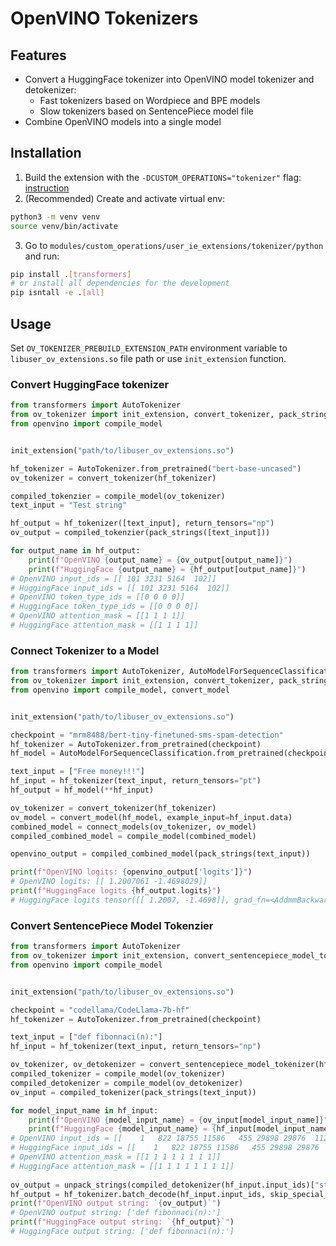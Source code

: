 # OpenVINO Tokenizers

## Features

- Convert a HuggingFace tokenizer into OpenVINO model tokenizer and detokenizer:
  - Fast tokenizers based on Wordpiece and BPE models
  - Slow tokenizers based on SentencePiece model file
- Combine OpenVINO models into a single model

## Installation

1. Build the extension with the `-DCUSTOM_OPERATIONS="tokenizer"` flag: [instruction](modules/custom_operations/README.md)
2. (Recommended) Create and activate virtual env:
```bash
python3 -m venv venv
source venv/bin/activate
```
3. Go to `modules/custom_operations/user_ie_extensions/tokenizer/python` and run:
```bash
pip install .[transformers] 
# or install all dependencies for the development
pip isntall -e .[all]
```

## Usage

Set `OV_TOKENIZER_PREBUILD_EXTENSION_PATH` environment variable to `libuser_ov_extensions.so` file path
or use `init_extension` function.

### Convert HuggingFace tokenizer

```python
from transformers import AutoTokenizer
from ov_tokenizer import init_extension, convert_tokenizer, pack_strings
from openvino import compile_model


init_extension("path/to/libuser_ov_extensions.so")

hf_tokenizer = AutoTokenizer.from_pretrained("bert-base-uncased")
ov_tokenizer = convert_tokenizer(hf_tokenizer)

compiled_tokenzier = compile_model(ov_tokenizer)
text_input = "Test string"

hf_output = hf_tokenizer([text_input], return_tensors="np")
ov_output = compiled_tokenzier(pack_strings([text_input]))

for output_name in hf_output:
    print(f"OpenVINO {output_name} = {ov_output[output_name]}")
    print(f"HuggingFace {output_name} = {hf_output[output_name]}")
# OpenVINO input_ids = [[ 101 3231 5164  102]]
# HuggingFace input_ids = [[ 101 3231 5164  102]]
# OpenVINO token_type_ids = [[0 0 0 0]]
# HuggingFace token_type_ids = [[0 0 0 0]]
# OpenVINO attention_mask = [[1 1 1 1]]
# HuggingFace attention_mask = [[1 1 1 1]]
```

### Connect Tokenizer to a Model


```python
from transformers import AutoTokenizer, AutoModelForSequenceClassification
from ov_tokenizer import init_extension, convert_tokenizer, pack_strings, connect_models
from openvino import compile_model, convert_model


init_extension("path/to/libuser_ov_extensions.so")

checkpoint = "mrm8488/bert-tiny-finetuned-sms-spam-detection"
hf_tokenizer = AutoTokenizer.from_pretrained(checkpoint)
hf_model = AutoModelForSequenceClassification.from_pretrained(checkpoint)

text_input = ["Free money!!!"]
hf_input = hf_tokenizer(text_input, return_tensors="pt")
hf_output = hf_model(**hf_input)

ov_tokenizer = convert_tokenizer(hf_tokenizer)
ov_model = convert_model(hf_model, example_input=hf_input.data)
combined_model = connect_models(ov_tokenizer, ov_model)
compiled_combined_model = compile_model(combined_model)

openvino_output = compiled_combined_model(pack_strings(text_input))

print(f"OpenVINO logits: {openvino_output['logits']}")
# OpenVINO logits: [[ 1.2007061 -1.4698029]]
print(f"HuggingFace logits {hf_output.logits}")
# HuggingFace logits tensor([[ 1.2007, -1.4698]], grad_fn=<AddmmBackward0>)
```

### Convert SentencePiece Model Tokenzier

```python
from transformers import AutoTokenizer
from ov_tokenizer import init_extension, convert_sentencepiece_model_tokenizer, pack_strings, unpack_strings
from openvino import compile_model


init_extension("path/to/libuser_ov_extensions.so")

checkpoint = "codellama/CodeLlama-7b-hf"
hf_tokenizer = AutoTokenizer.from_pretrained(checkpoint)

text_input = ["def fibonnaci(n):"]
hf_input = hf_tokenizer(text_input, return_tensors="np")

ov_tokenizer, ov_detokenizer = convert_sentencepiece_model_tokenizer(hf_tokenizer, with_decoder=True)
compiled_tokenizer = compile_model(ov_tokenizer)
compiled_detokenizer = compile_model(ov_detokenizer)
ov_input = compiled_tokenizer(pack_strings(text_input))

for model_input_name in hf_input:
    print(f"OpenVINO {model_input_name} = {ov_input[model_input_name]}")
    print(f"HuggingFace {model_input_name} = {hf_input[model_input_name]}")
# OpenVINO input_ids = [[    1   822 18755 11586   455 29898 29876  1125]]
# HuggingFace input_ids = [[    1   822 18755 11586   455 29898 29876  1125]]
# OpenVINO attention_mask = [[1 1 1 1 1 1 1 1]]
# HuggingFace attention_mask = [[1 1 1 1 1 1 1 1]]
    
ov_output = unpack_strings(compiled_detokenizer(hf_input.input_ids)["string_output"])
hf_output = hf_tokenizer.batch_decode(hf_input.input_ids, skip_special_tokens=True)
print(f"OpenVINO output string: `{ov_output}`")
# OpenVINO output string: ['def fibonnaci(n):']
print(f"HuggingFace output string: `{hf_output}`")
# HuggingFace output string: ['def fibonnaci(n):']
```
